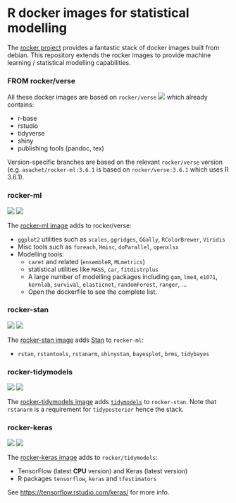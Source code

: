 # R docker images for statistical modelling

The [rocker project](https://github.com/rocker-org/rocker) provides a fantastic stack of docker images built from debian. 
This repository extends the rocker images to provide machine learning / statistical modelling capabilities.

### FROM rocker/verse

All these docker images are based on `rocker/verse` [![](https://images.microbadger.com/badges/image/rocker/verse.svg)](https://microbadger.com/images/rocker/verse "Get your own image badge on microbadger.com") which already contains:
- r-base
- rstudio
- tidyverse
- shiny
- publishing tools (pandoc, tex)

Version-specific branches are based on the relevant `rocker/verse` version (e.g. `asachet/rocker-ml:3.6.1` is based on `rocker/verse:3.6.1` which uses R 3.6.1).

### rocker-ml 

[![](https://images.microbadger.com/badges/version/asachet/rocker-ml.svg)](https://microbadger.com/images/asachet/rocker-ml "Get your own version badge on microbadger.com") [![](https://images.microbadger.com/badges/image/asachet/rocker-ml.svg)](https://microbadger.com/images/asachet/rocker-ml "Get your own image badge on microbadger.com")

The [rocker-ml image](https://hub.docker.com/r/asachet/rocker-ml) adds to rocker/verse:
  - `ggplot2` utilities such as `scales`, `ggridges`, `GGally`, `RColorBrewer`, `Viridis`
  - Misc tools such as `foreach`, `Hmisc`, `doParallel`, `openxlsx`
  - Modelling tools:
    * `caret` and related (`ensembleR`, `MLmetrics`)
    * statistical utilities like `MASS`, `car`, `fitdistrplus`
    * A large number of modelling packages including `gam`, `lme4`, `e1071`, `kernlab`, `survival`, `elasticnet`, `randomForest`, `ranger`, ...
    * Open the dockerfile to see the complete list.

### rocker-stan

[![](https://images.microbadger.com/badges/version/asachet/rocker-stan.svg)](https://microbadger.com/images/asachet/rocker-stan "Get your own version badge on microbadger.com") [![](https://images.microbadger.com/badges/image/asachet/rocker-stan.svg)](https://microbadger.com/images/asachet/rocker-stan "Get your own image badge on microbadger.com")

The [rocker-stan image](https://hub.docker.com/r/asachet/rocker-stan) adds [Stan](https://mc-stan.org/) to `rocker-ml`:
  - `rstan`, `rstantools`, `rstanarm`, `shinystan`, `bayesplot`, `brms`, `tidybayes`

### rocker-tidymodels

[![](https://images.microbadger.com/badges/version/asachet/rocker-tidymodels.svg)](https://microbadger.com/images/asachet/rocker-tidymodels "Get your own version badge on microbadger.com") [![](https://images.microbadger.com/badges/image/asachet/rocker-tidymodels.svg)](https://microbadger.com/images/asachet/rocker-tidymodels "Get your own image badge on microbadger.com")

The [rocker-tidymodels image](https://hub.docker.com/r/asachet/rocker-tidymodels) adds [`tidymodels`](https://github.com/tidymodels/tidymodels) to `rocker-stan`. 
Note that `rstanarm` is a requirement for `tidyposterior` hence the stack.

### rocker-keras

[![](https://images.microbadger.com/badges/version/asachet/rocker-keras.svg)](https://microbadger.com/images/asachet/rocker-keras "Get your own version badge on microbadger.com") [![](https://images.microbadger.com/badges/image/asachet/rocker-keras.svg)](https://microbadger.com/images/asachet/rocker-keras "Get your own image badge on microbadger.com")

The [rocker-keras image](https://hub.docker.com/r/asachet/rocker-keras) adds to `rocker/tidymodels`:
- TensorFlow (latest **CPU** version) and Keras (latest version)
- R packages `tensorflow`, `keras` and `tfestimators`
 
 See https://tensorflow.rstudio.com/keras/ for more info.
